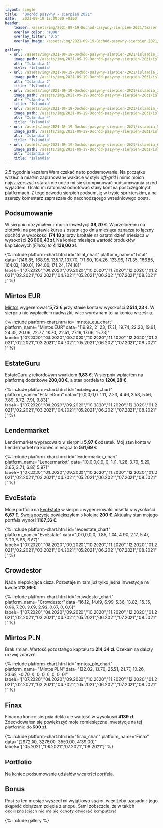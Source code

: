 ```yaml
---
layout: single
title:  "Dochód pasywny - sierpień 2021"
date:   2021-09-18 12:00:00 +0100
header:
    teaser: /assets/img/2021-09-19-Dochód-pasywny-sierpien-2021/teaser.jpg
    overlay_color: "#000"
    overlay_filter: "0.5"
    overlay_image: /assets/img/2021-09-19-Dochód-pasywny-sierpien-2021/teaser.jpg

gallery:
  - url: /assets/img/2021-09-19-Dochód-pasywny-sierpien-2021/islandia_1.jpg
    image_path: /assets/img/2021-09-19-Dochód-pasywny-sierpien-2021/islandia_1.jpg
    alt: "Islandia 1"
    title: "Islandia"
  - url: /assets/img/2021-09-19-Dochód-pasywny-sierpien-2021/islandia_2.jpg
    image_path: /assets/img/2021-09-19-Dochód-pasywny-sierpien-2021/islandia_2.jpg
    alt: "Islandia 2"
    title: "Islandia"
  - url: /assets/img/2021-09-19-Dochód-pasywny-sierpien-2021/islandia_3.jpg
    image_path: /assets/img/2021-09-19-Dochód-pasywny-sierpien-2021/islandia_3.jpg
    alt: "Islandia 3"
    title: "Islandia"
  - url: /assets/img/2021-09-19-Dochód-pasywny-sierpien-2021/islandia_4.jpg
    image_path: /assets/img/2021-09-19-Dochód-pasywny-sierpien-2021/islandia_4.jpg
    alt: "Islandia 4"
    title: "Islandia"
  - url: /assets/img/2021-09-19-Dochód-pasywny-sierpien-2021/islandia_5.jpg
    image_path: /assets/img/2021-09-19-Dochód-pasywny-sierpien-2021/islandia_5.jpg
    alt: "Islandia 5"
    title: "Islandia"
  - url: /assets/img/2021-09-19-Dochód-pasywny-sierpien-2021/islandia_6.jpg
    image_path: /assets/img/2021-09-19-Dochód-pasywny-sierpien-2021/islandia_6.jpg
    alt: "Islandia 6"
    title: "Islandia"
---
```


2,5 tygodnia kazałem Wam czekać na to podsumowanie. Na początku września miałem zaplanowane wakacje w stylu *off-grid* i mimo moich najszczerszych starań nie udało mi się skomponować podsumowania przed wyjazdem. Udało mi natomiast odnotować stany kont na poszczególnych platformach. Z tego powodu sierpień podsumuję w trybie sprinterskim, a na szerszy komentarz zapraszam do nadchodzącego wrześniowego posta.

## Podsumowanie

W sierpniu otrzymałem z moich inwestycji **38,20 €**. W przeliczeniu na złotówki na podstawie kursu z ostatniego dnia miesiąca oznacza to łączny dochód w wysokości **174,18 zł** przy kapitale na ostatni dzień miesiąca w wysokości **26&nbsp;006,43&nbsp;zł**. Na koniec miesiąca wartość produktów kapitałowych (*Finax*) to **4&nbsp;139,00&nbsp;zł**.

{% include platform-chart.html id="total_chart" platform_name="Total" data="[146.85, 168.95, 135.17, 137.70, 171.60, 194.26, 133.96, 171.35, 166.85, 164.03, 180.01, 194.06, 171.24, 174.18]" labels='["07.2020","08.2020","09.2020","10.2020","11.2020","12.2020","01.2021","02.2021","03.2021","04.2021","05.2021","06.2021","07.2021","08.2021"]' %}

## Mintos EUR

[Mintos](https://c.trackmytarget.com?a=9h2kg7&i=t848e4&source_id=pan_pieniadz) wygenerował **15,73 €** przy stanie konta w wysokości **2&nbsp;514,23 €**. W sierpniu nie wypłaciłem nadwyżki, więc wyrównam to na koniec września.

{% include platform-chart.html id="mintos_eur_chart" platform_name="Mintos EUR" data="[19.92, 21.23, 17.21, 19.74, 22.20, 19.91, 24.35, 20.06, 22.77, 18.70, 22.51, 27.19, 17.06, 15.73]" labels='["07.2020","08.2020","09.2020","10.2020","11.2020","12.2020","01.2021","02.2021","03.2021","04.2021","05.2021","06.2021","07.2021","08.2021"]' %}

<script type="text/javascript"> document.write('<a href="https://c.trackmytarget.com?a=r7z647&i=t848e4&source_id=pan_pieniadz"><img src="https://i.trackmytarget.com?a=r7z647&i=t848e4&source_id=pan_pieniadz" width="728" height="90" border="0"/></a>'); </script>

## EstateGuru

EstateGuru z rekordowym wynikiem **9,83 €**. W sierpniu wpłaciłem na platformę dodatkowe **200,00 €**, a stan portfela to **1200,28 €**. 

{% include platform-chart.html id="estateguru_chart" platform_name="EstateGuru" data="[0,0,0,0,0, 1.11, 2.33, 4.46, 3.53, 5.56, 7.89, 8.72, 7.91, 9.83]" labels='["07.2020","08.2020","09.2020","10.2020","11.2020","12.2020","01.2021","02.2021","03.2021","04.2021","05.2021","06.2021","07.2021","08.2021"]' %}

<script type="text/javascript"> document.write('<a href="https://c.trackmytarget.com/i6s52f?source_id=pan_pieniadz"><img src="https://i.trackmytarget.com/i6s52f?source_id=pan_pieniadz" width="728" height="90" border="0"/></a>'); </script>

## Lendermarket
 
Lendermarket wypracowało w sierpniu **5,97 €** odsetek. Mój stan konta w Lendermarket na koniec miesiąca to **561,69 €**

{% include platform-chart.html id="lendermarket_chart" platform_name="Lendermarket" data="[0,0,0,0,0, 0, 1.11, 1.28, 3.70, 5.20, 3.65, 3.71, 6.87, 5.97]" labels='["07.2020","08.2020","09.2020","10.2020","11.2020","12.2020","01.2021","02.2021","03.2021","04.2021","05.2021","06.2021","07.2021","08.2021"]' %}

<script type="text/javascript"> document.write('<a href="https://c.trackmytarget.com/nreof9?source_id=pan_pieniadz"><img src="https://i.trackmytarget.com/nreof9?source_id=pan_pieniadz" width="728" height="90" border="0"/></a>'); </script>

## EvoEstate

Moje portfolio na [EvoEstate](https://c.trackmytarget.com/n98tou?source_id=pan_pieniadz) w sierpniu wygenerowało odsetki w wysokości **6,67 €**. Swoją pozycję powiększyłem o kolejne **200 €**. Aktualny stan mojego portfela wynosi **1167,36 €**.

{% include platform-chart.html id="evoestate_chart" platform_name="EvoEstate" data="[0,0,0,0,0, 0.85, 1.04, 4.90, 2.17, 5.47, 3.29, 5.65, 6.67]" labels='["07.2020","08.2020","09.2020","10.2020","11.2020","12.2020","01.2021","02.2021","03.2021","04.2021","05.2021","06.2021","07.2021","08.2021"]' %}

## Crowdestor

Nadal niepokojąca cisza. Pozostaje mi tam już tylko jedna inwestycja na kwotę **212,99 €**.

{% include platform-chart.html id="crowdestor_chart" platform_name="Crowdestor" data="[6.12, 14.09, 6.99, 5.36, 13.82, 15.35, 0.96, 7.20, 3.69, 2.92, 0.67, 0, 0,0]" labels='["07.2020","08.2020","09.2020","10.2020","11.2020","12.2020","01.2021","02.2021","03.2021","04.2021","05.2021","06.2021","07.2021","08.2021"]' %}

<script type="text/javascript"> document.write('<a href="https://c.trackmytarget.com/kwjv5c?source_id=pan_pieniadz"><img src="https://i.trackmytarget.com/kwjv5c?source_id=pan_pieniadz" width="728" height="90" border="0"/></a>'); </script>

## Mintos PLN

Brak zmian. Wartość pozostałego kapitału to **214,34 zł**. Czekam na dalszy rozwój zdarzeń.

{% include platform-chart.html id="mintos_pln_chart" platform_name="Mintos PLN" data="[32.02, 13.70, 25.51, 21.77, 10.26, 23.69, -0.70, 0, 0, 0, 0, 0, 0, 0]" labels='["07.2020","08.2020","09.2020","10.2020","11.2020","12.2020","01.2021","02.2021","03.2021","04.2021","05.2021","06.2021","07.2021","08.2021"]' %}

## Finax

Finax na koniec sierpnia deklaruje wartość w wysokości **4139 zł**. Zdecydowałem się powiększyć moje comiesięczne inwestycje na tej platformie do **500 zł**.

{% include platform-chart.html id="finax_chart" platform_name="Finax" data="[2972.00, 3276.00, 3550.00, 4139.00]" labels='["05.2021","06.2021","07.2021","08.2021"]' %}

## Portfolio

Na koniec podsumowanie udziałów w całości portfela.

<canvas id="portfolioChart" width="400" height="250"></canvas>
<script>
var ctx = document.getElementById('portfolioChart').getContext('2d');

var labels = [
        'Mintos EUR',
        'Crowdestor',
        'Mintos PLN',
        'EvoEstate',
        'EstateGuru',
        'Lendermarket',
        'Finax'
        ];

var data = [{
            data: [
                11578, 
                978, 
                214, 
                5375, 
                5524, 
                2590, 
                4139
                ],
            backgroundColor: [
                'rgba(255, 99, 132, 1)',
                'rgba(54, 162, 235, 1)',
                'rgba(255, 206, 86, 1)',
                'rgba(75, 192, 192, 1)',
                'rgba(153, 102, 255, 1)',
                'rgba(255, 159, 64, 1)',
                'rgba(64, 64, 64, 1)'
            ]
        }]

var options = {
    tooltips: {
        enabled: false
    },
    plugins: {
        datalabels: {
            formatter: (value, ctx) => {
                let sum = 0;
                let dataArr = ctx.chart.data.datasets[0].data;
                dataArr.map(data => {
                    sum += data;
                });
                let percentage = (value*100 / sum).toFixed(1)+"%";
                return percentage;
            },
            color: '#fff',
        }
    }
};

var myDoughnutChart = new Chart(ctx, {
    type: 'doughnut',
    data: {
        datasets: data,
        labels: labels
    },
    options: options
});
</script>

## Bonus

Post za ten miesiąc wyszedł mi wyjątkowo *sucho*, więc żeby uzasadnić jego skąpość dołączam zdjęcia z urlopu. Sami zobaczcie, że w takich okolicznościach nie ma się ochoty otwierać komputera!

{% include gallery %}